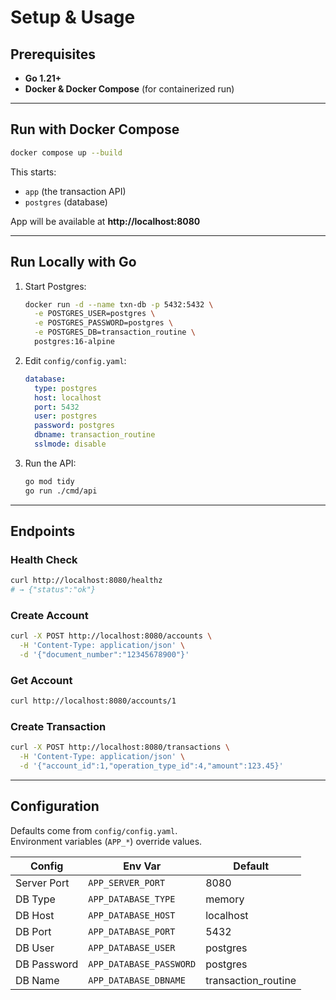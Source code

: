 # Setup & Usage

## Prerequisites
- **Go 1.21+**
- **Docker & Docker Compose** (for containerized run)

---

## Run with Docker Compose

```bash
docker compose up --build
```

This starts:
- `app` (the transaction API)
- `postgres` (database)

App will be available at **http://localhost:8080**

---

## Run Locally with Go

1. Start Postgres:
   ```bash
   docker run -d --name txn-db -p 5432:5432 \
     -e POSTGRES_USER=postgres \
     -e POSTGRES_PASSWORD=postgres \
     -e POSTGRES_DB=transaction_routine \
     postgres:16-alpine
   ```

2. Edit `config/config.yaml`:
   ```yaml
   database:
     type: postgres
     host: localhost
     port: 5432
     user: postgres
     password: postgres
     dbname: transaction_routine
     sslmode: disable
   ```

3. Run the API:
   ```bash
   go mod tidy
   go run ./cmd/api
   ```

---

## Endpoints

### Health Check
```bash
curl http://localhost:8080/healthz
# → {"status":"ok"}
```

### Create Account
```bash
curl -X POST http://localhost:8080/accounts \
  -H 'Content-Type: application/json' \
  -d '{"document_number":"12345678900"}'
```

### Get Account
```bash
curl http://localhost:8080/accounts/1
```

### Create Transaction
```bash
curl -X POST http://localhost:8080/transactions \
  -H 'Content-Type: application/json' \
  -d '{"account_id":1,"operation_type_id":4,"amount":123.45}'
```

---

## Configuration

Defaults come from `config/config.yaml`.  
Environment variables (`APP_*`) override values.

| Config | Env Var | Default |
|--------|---------|---------|
| Server Port | `APP_SERVER_PORT` | 8080 |
| DB Type | `APP_DATABASE_TYPE` | memory |
| DB Host | `APP_DATABASE_HOST` | localhost |
| DB Port | `APP_DATABASE_PORT` | 5432 |
| DB User | `APP_DATABASE_USER` | postgres |
| DB Password | `APP_DATABASE_PASSWORD` | postgres |
| DB Name | `APP_DATABASE_DBNAME` | transaction_routine |
